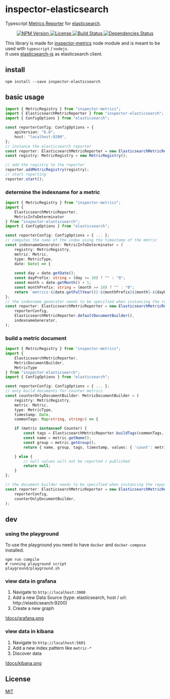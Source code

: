 # inspector-elasticsearch
Typescript [Metrics Reporter](https://github.com/rstiller/inspector-metrics/blob/master/lib/metrics/metric-reporter.ts) for
[elasticsearch](https://www.elastic.co/de/products/elasticsearch).

<p align="center">
    <a href="https://www.npmjs.org/package/inspector-elasticsearch">
        <img src="https://img.shields.io/npm/v/inspector-elasticsearch.svg" alt="NPM Version">
    </a>
    <a href="https://www.npmjs.org/package/inspector-elasticsearch">
        <img src="https://img.shields.io/npm/l/inspector-elasticsearch.svg" alt="License">
    </a>
    <a href="https://travis-ci.org/rstiller/inspector-elasticsearch">
        <img src="http://img.shields.io/travis/rstiller/inspector-elasticsearch/master.svg" alt="Build Status">
    </a>
    <a href="https://david-dm.org/rstiller/inspector-elasticsearch">
        <img src="https://img.shields.io/david/rstiller/inspector-elasticsearch.svg" alt="Dependencies Status">
    </a>
</p>

This library is made for [inspector-metrics](https://github.com/rstiller/inspector-metrics) node module and
is meant to be used with `typescript` / `nodejs`.  
It uses [elasticsearch-js](https://github.com/elastic/elasticsearch-js) as elasticsearch client.

## install

`npm install --save inspector-elasticsearch`

## basic usage

```typescript
import { MetricRegistry } from "inspector-metrics";
import { ElasticsearchMetricReporter } from "inspector-elasticsearch";
import { ConfigOptions } from "elasticsearch";

const reporterConfig: ConfigOptions = {
    apiVersion: "6.0",
    host: "localhost:9200",
};
// instance the elasticsearch reporter
const reporter: ElasticsearchMetricReporter = new ElasticsearchMetricReporter(reporterConfig);
const registry: MetricRegistry = new MetricRegistry();

// add the registry to the reporter
reporter.addMetricRegistry(registry);
// start reporting
reporter.start();
```

### determine the indexname for a metric

```typescript
import { MetricRegistry } from "inspector-metrics";
import {
    ElasticsearchMetricReporter,
    MetricInfoDeterminator
} from "inspector-elasticsearch";
import { ConfigOptions } from "elasticsearch";

const reporterConfig: ConfigOptions = { ... };
// computes the name of the index using the timestamp of the metric
const indexnameGenerator: MetricInfoDeterminator = (
    registry: MetricRegistry,
    metric: Metric,
    type: MetricType,
    date: Date) => {
    
    const day = date.getDate();
    const dayPrefix: string = (day >= 10) ? "" : "0";
    const month = date.getMonth() + 1;
    const monthPrefix: string = (month >= 10) ? "" : "0";
    return `metrics-${date.getFullYear()}-${monthPrefix}${month}-${dayPrefix}${day}`;
};
// the indexname generator needs to be specified when instancing the reporter
const reporter: ElasticsearchMetricReporter = new ElasticsearchMetricReporter(
    reporterConfig,
    ElasticsearchMetricReporter.defaultDocumentBuilder(),
    indexnameGenerator,
);
```

### build a metric document

```typescript
import { MetricRegistry } from "inspector-metrics";
import {
    ElasticsearchMetricReporter,
    MetricDocumentBuilder,
    MetricType
} from "inspector-elasticsearch";
import { ConfigOptions } from "elasticsearch";

const reporterConfig: ConfigOptions = { ... };
// only build documents for counter metrics
const counterOnlyDocumentBuilder: MetricDocumentBuilder = (
    registry: MetricRegistry,
    metric: Metric,
    type: MetricType,
    timestamp: Date,
    commonTags: Map<string, string>) => {

    if (metric instanceof Counter) {
        const tags = ElasticsearchMetricReporter.buildTags(commonTags, metric);
        const name = metric.getName();
        const group = metric.getGroup();
        return { name, group, tags, timestamp, values: { 'count': metric.getCount() }, type };

    } else {
        // null values will not be reported / published
        return null;
    }
};

// the document builder needs to be specified when instancing the reporter
const reporter: ElasticsearchMetricReporter = new ElasticsearchMetricReporter(
    reporterConfig,
    counterOnlyDocumentBuilder,
);
```

## dev

### using the playground

To use the playground you need to have `docker` and `docker-compose` installed.

```shell
npm run compile
# running playground script
playground/playground.sh
```

### view data in grafana

1. Navigate to `http://localhost:3000`
1. Add a new Data Source (type: elasticsearch, host / url: http://elasticsearch:9200)
1. Create a new graph

[!docs/grafana.png]()

### view data in kibana

1. Navigate to `http://localhost:5601`
1. Add a new index pattern like `metric-*`
1. Discover data

[!docs/kibana.png]()

## License

[MIT](https://www.opensource.org/licenses/mit-license.php)
